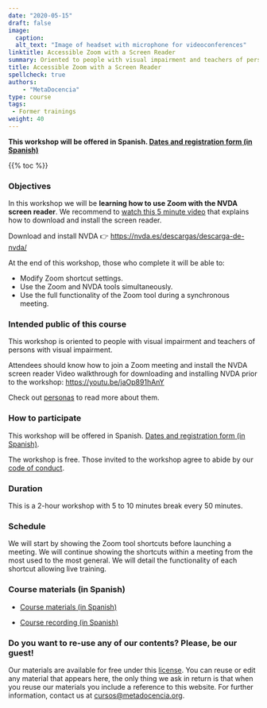 ```yaml
---
date: "2020-05-15"
draft: false
image:
  caption:
  alt_text: "Image of headset with microphone for videoconferences"
linktitle: Accessible Zoom with a Screen Reader
summary: Oriented to people with visual impairment and teachers of persons with visual impairment. 
title: Accessible Zoom with a Screen Reader
spellcheck: true
authors: 
    - "MetaDocencia"
type: course
tags:
 - Former trainings
weight: 40
---
```


**This workshop will be offered in Spanish. [Dates and registration form (in Spanish)](https://www.metadocencia.org/curso/zoom/)**

{{% toc %}}

### Objectives 

In this workshop we will be **learning how to use Zoom with the NVDA screen reader**. We recommend to [watch this 5 minute video](https://www.youtube.com/watch?v=jaOp891hAnY) that explains how to download and install the screen reader.

Download and install NVDA 👉 https://nvda.es/descargas/descarga-de-nvda/

At the end of this workshop, those who complete it will be able to:
- Modify Zoom shortcut settings.
- Use the Zoom and NVDA tools simultaneously.
- Use the full functionality of the Zoom tool during a synchronous meeting.

### Intended public of this course

This workshop is oriented to people with visual impairment and teachers of persons with visual impairment. 

Attendees should know how to join a Zoom meeting and install the NVDA screen reader Video walkthrough for downloading and installing NVDA prior to the workshop: https://youtu.be/jaOp891hAnY

Check out [personas](https://metadocencia.netlify.app/personas/) to read more about them.

### How to participate 

This workshop will be offered in Spanish. [Dates and registration form (in Spanish)](https://www.metadocencia.org/curso/zoom/).

The workshop is free. Those invited to the workshop agree to abide by our [code of conduct](https://metadocencia.org/cdc/). 

### Duration

This is a 2-hour workshop with 5 to 10 minutes break every 50 minutes.

### Schedule 

We will start by showing the Zoom tool shortcuts before launching a meeting.
We will continue showing the shortcuts within a meeting from the most used to the most general.
We will detail the functionality of each shortcut allowing live training.

### Course materials (in Spanish)

* [Course materials (in Spanish)](https://www.metadocencia.org/curso/zoom/)

* [Course recording (in Spanish)](https://youtu.be/p8kjdVAtYsw)

### Do you want to re-use any of our contents? Please, be our guest!

Our materials are available for free under this [license](https://creativecommons.org/licenses/by/4.0/deed.es). You can reuse or edit any material that appears here, the only thing we ask in return is that when you reuse our materials you include a reference to this website. For further information, contact us at [cursos@metadocencia.org](mailto:cursos@metadocencia.org).
